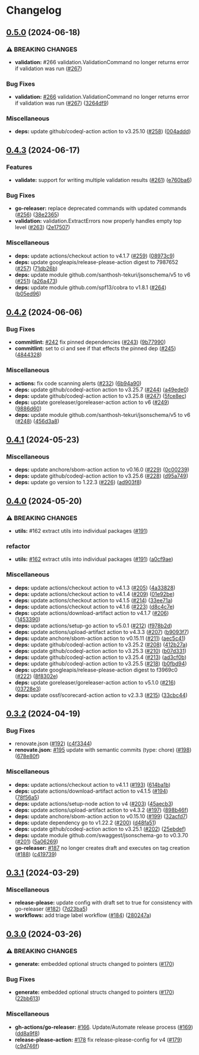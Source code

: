 # Changelog

## [0.5.0](https://github.com/defenseunicorns/go-oscal/compare/v0.4.3...v0.5.0) (2024-06-18)


### ⚠ BREAKING CHANGES

* **validation:** #266 validation.ValidationCommand no longer returns error if validation was run ([#267](https://github.com/defenseunicorns/go-oscal/issues/267))

### Bug Fixes

* **validation:** [#266](https://github.com/defenseunicorns/go-oscal/issues/266) validation.ValidationCommand no longer returns error if validation was run ([#267](https://github.com/defenseunicorns/go-oscal/issues/267)) ([3264df9](https://github.com/defenseunicorns/go-oscal/commit/3264df9c539ae92a2044fb54138199c6cc77f7c8))


### Miscellaneous

* **deps:** update github/codeql-action action to v3.25.10 ([#258](https://github.com/defenseunicorns/go-oscal/issues/258)) ([004addd](https://github.com/defenseunicorns/go-oscal/commit/004addd22026d4cba26a0eb1dabc09698d412ef3))

## [0.4.3](https://github.com/defenseunicorns/go-oscal/compare/v0.4.2...v0.4.3) (2024-06-17)


### Features

* **validate:** support for writing multiple validation results ([#261](https://github.com/defenseunicorns/go-oscal/issues/261)) ([e760ba6](https://github.com/defenseunicorns/go-oscal/commit/e760ba6baec1dff6a3645ed33126859a8c90f867))


### Bug Fixes

* **go-releaser:** replace deprecated commands with updated commands ([#256](https://github.com/defenseunicorns/go-oscal/issues/256)) ([38e2365](https://github.com/defenseunicorns/go-oscal/commit/38e23654659e87f8d5afae4023aaa57d23ab80cf))
* **validation:** validation.ExtractErrors now properly handles empty top level ([#263](https://github.com/defenseunicorns/go-oscal/issues/263)) ([2e17507](https://github.com/defenseunicorns/go-oscal/commit/2e17507d1e8b57e8faf2a0093cce7492579bfd95))


### Miscellaneous

* **deps:** update actions/checkout action to v4.1.7 ([#259](https://github.com/defenseunicorns/go-oscal/issues/259)) ([08973c9](https://github.com/defenseunicorns/go-oscal/commit/08973c964152b0818c32554f741ed5ebde5faf92))
* **deps:** update googleapis/release-please-action digest to 7987652 ([#257](https://github.com/defenseunicorns/go-oscal/issues/257)) ([71db26b](https://github.com/defenseunicorns/go-oscal/commit/71db26b5b56be2c6e8609a4584728359d1276135))
* **deps:** update module github.com/santhosh-tekuri/jsonschema/v5 to v6 ([#251](https://github.com/defenseunicorns/go-oscal/issues/251)) ([a26a473](https://github.com/defenseunicorns/go-oscal/commit/a26a473b438b5bcfeceef3d4c39fe0bee2b853a0))
* **deps:** update module github.com/spf13/cobra to v1.8.1 ([#264](https://github.com/defenseunicorns/go-oscal/issues/264)) ([b05ed96](https://github.com/defenseunicorns/go-oscal/commit/b05ed96813fe321dc264e56f3155c9cdf373899f))

## [0.4.2](https://github.com/defenseunicorns/go-oscal/compare/v0.4.1...v0.4.2) (2024-06-06)


### Bug Fixes

* **commitlint:** [#242](https://github.com/defenseunicorns/go-oscal/issues/242) fix pinned dependencies ([#243](https://github.com/defenseunicorns/go-oscal/issues/243)) ([9b77990](https://github.com/defenseunicorns/go-oscal/commit/9b779909d87cdc507d367961a28f4f38c143a1e7))
* **commitlint:** set to ci and see if that effects the pinned dep ([#245](https://github.com/defenseunicorns/go-oscal/issues/245)) ([4844328](https://github.com/defenseunicorns/go-oscal/commit/4844328a3241bc0c463122b54c01b857e700c6ca))


### Miscellaneous

* **actions:** fix code scanning alerts ([#232](https://github.com/defenseunicorns/go-oscal/issues/232)) ([6b94a90](https://github.com/defenseunicorns/go-oscal/commit/6b94a9098f062b51a74477501f4ba5f4e430b164))
* **deps:** update github/codeql-action action to v3.25.7 ([#244](https://github.com/defenseunicorns/go-oscal/issues/244)) ([a49ede0](https://github.com/defenseunicorns/go-oscal/commit/a49ede08aaac118c4060cb5ea2323748cb94540d))
* **deps:** update github/codeql-action action to v3.25.8 ([#247](https://github.com/defenseunicorns/go-oscal/issues/247)) ([5fce8ec](https://github.com/defenseunicorns/go-oscal/commit/5fce8ec71aaaee59a4f46261ba7dfd14743882d8))
* **deps:** update goreleaser/goreleaser-action action to v6 ([#249](https://github.com/defenseunicorns/go-oscal/issues/249)) ([9886d60](https://github.com/defenseunicorns/go-oscal/commit/9886d6024d88bae2f5968f8ac978a006b46a1513))
* **deps:** update module github.com/santhosh-tekuri/jsonschema/v5 to v6 ([#248](https://github.com/defenseunicorns/go-oscal/issues/248)) ([456d3a8](https://github.com/defenseunicorns/go-oscal/commit/456d3a870b587a1c59ffdb0d578e154de23a00ed))

## [0.4.1](https://github.com/defenseunicorns/go-oscal/compare/v0.4.0...v0.4.1) (2024-05-23)


### Miscellaneous

* **deps:** update anchore/sbom-action action to v0.16.0 ([#229](https://github.com/defenseunicorns/go-oscal/issues/229)) ([0c00239](https://github.com/defenseunicorns/go-oscal/commit/0c002395f54fbf7a01f96de197e6006b86ce3152))
* **deps:** update github/codeql-action action to v3.25.6 ([#228](https://github.com/defenseunicorns/go-oscal/issues/228)) ([d95a749](https://github.com/defenseunicorns/go-oscal/commit/d95a749a904a565a28243dc5183938d40424d6fe))
* **deps:** update go version to 1.22.3 ([#226](https://github.com/defenseunicorns/go-oscal/issues/226)) ([ad903f8](https://github.com/defenseunicorns/go-oscal/commit/ad903f8a726be8d253ba321cea26b33992a3f29c))

## [0.4.0](https://github.com/defenseunicorns/go-oscal/compare/v0.3.2...v0.4.0) (2024-05-20)


### ⚠ BREAKING CHANGES

* **utils:** #162 extract utils into individual packages ([#191](https://github.com/defenseunicorns/go-oscal/issues/191))

### refactor

* **utils:** [#162](https://github.com/defenseunicorns/go-oscal/issues/162) extract utils into individual packages ([#191](https://github.com/defenseunicorns/go-oscal/issues/191)) ([a0cf9ae](https://github.com/defenseunicorns/go-oscal/commit/a0cf9ae9e3e4c303279a3fdfe78063e50fa5f154))


### Miscellaneous

* **deps:** update actions/checkout action to v4.1.3 ([#205](https://github.com/defenseunicorns/go-oscal/issues/205)) ([4a33828](https://github.com/defenseunicorns/go-oscal/commit/4a33828eec01d8032a9cb914e4ff04826f8bcfd2))
* **deps:** update actions/checkout action to v4.1.4 ([#209](https://github.com/defenseunicorns/go-oscal/issues/209)) ([01e92be](https://github.com/defenseunicorns/go-oscal/commit/01e92bee27828248a7ded3cbcb1f68efe69441a0))
* **deps:** update actions/checkout action to v4.1.5 ([#214](https://github.com/defenseunicorns/go-oscal/issues/214)) ([33ee71a](https://github.com/defenseunicorns/go-oscal/commit/33ee71a7bb3a41b57089443f4cd61b199387b2a1))
* **deps:** update actions/checkout action to v4.1.6 ([#223](https://github.com/defenseunicorns/go-oscal/issues/223)) ([d8c4c7e](https://github.com/defenseunicorns/go-oscal/commit/d8c4c7e7e14110d75e77649ad55c93d56266915b))
* **deps:** update actions/download-artifact action to v4.1.7 ([#206](https://github.com/defenseunicorns/go-oscal/issues/206)) ([1453390](https://github.com/defenseunicorns/go-oscal/commit/1453390d673da0ac3a4635a5626ec8b8d6983293))
* **deps:** update actions/setup-go action to v5.0.1 ([#212](https://github.com/defenseunicorns/go-oscal/issues/212)) ([f978b2d](https://github.com/defenseunicorns/go-oscal/commit/f978b2d5cc83a4505aa5291d492ea73039e548bf))
* **deps:** update actions/upload-artifact action to v4.3.3 ([#207](https://github.com/defenseunicorns/go-oscal/issues/207)) ([b9093f7](https://github.com/defenseunicorns/go-oscal/commit/b9093f78477b196bd29e1d4621f0a7180fa7a9a7))
* **deps:** update anchore/sbom-action action to v0.15.11 ([#211](https://github.com/defenseunicorns/go-oscal/issues/211)) ([aec5c41](https://github.com/defenseunicorns/go-oscal/commit/aec5c41def73b31a923968d72ffad035f406a811))
* **deps:** update github/codeql-action action to v3.25.2 ([#208](https://github.com/defenseunicorns/go-oscal/issues/208)) ([412b27a](https://github.com/defenseunicorns/go-oscal/commit/412b27ac842d05c25b888e4767ffb7d9466946e3))
* **deps:** update github/codeql-action action to v3.25.3 ([#210](https://github.com/defenseunicorns/go-oscal/issues/210)) ([b07d331](https://github.com/defenseunicorns/go-oscal/commit/b07d331e1744fa66dc17b1a7d0ed6b1475c58947))
* **deps:** update github/codeql-action action to v3.25.4 ([#213](https://github.com/defenseunicorns/go-oscal/issues/213)) ([ad3cf0b](https://github.com/defenseunicorns/go-oscal/commit/ad3cf0b9f62b188ff1aef927e75935a49f54b4a3))
* **deps:** update github/codeql-action action to v3.25.5 ([#218](https://github.com/defenseunicorns/go-oscal/issues/218)) ([b0fbd94](https://github.com/defenseunicorns/go-oscal/commit/b0fbd94452a75de2ac3300f039fa41613145b3e6))
* **deps:** update googleapis/release-please-action digest to f3969c0 ([#222](https://github.com/defenseunicorns/go-oscal/issues/222)) ([8f8302e](https://github.com/defenseunicorns/go-oscal/commit/8f8302eab0710d7a6d6e6174bfcbd49f5dfb1c1b))
* **deps:** update goreleaser/goreleaser-action action to v5.1.0 ([#216](https://github.com/defenseunicorns/go-oscal/issues/216)) ([03728e3](https://github.com/defenseunicorns/go-oscal/commit/03728e3e1625e4220c6e6b84e8b8ea398309090b))
* **deps:** update ossf/scorecard-action action to v2.3.3 ([#215](https://github.com/defenseunicorns/go-oscal/issues/215)) ([33cbc44](https://github.com/defenseunicorns/go-oscal/commit/33cbc4452be5a73cc64e340b5b680add5aa75b99))

## [0.3.2](https://github.com/defenseunicorns/go-oscal/compare/v0.3.1...v0.3.2) (2024-04-19)


### Bug Fixes

* renovate.json ([#192](https://github.com/defenseunicorns/go-oscal/issues/192)) ([c4f3344](https://github.com/defenseunicorns/go-oscal/commit/c4f334474e0cb8e45df6f06b69e577127cd97e39))
* **renovate.json:** [#195](https://github.com/defenseunicorns/go-oscal/issues/195) update with semantic commits (type: chore) ([#198](https://github.com/defenseunicorns/go-oscal/issues/198)) ([678e80f](https://github.com/defenseunicorns/go-oscal/commit/678e80fa142dc12535471e7cdd705bd1af3270bc))


### Miscellaneous

* **deps:** update actions/checkout action to v4.1.1 ([#193](https://github.com/defenseunicorns/go-oscal/issues/193)) ([614ba1b](https://github.com/defenseunicorns/go-oscal/commit/614ba1b5cbbadf3fa17d052dd1a72c7aa35f52fb))
* **deps:** update actions/download-artifact action to v4.1.5 ([#194](https://github.com/defenseunicorns/go-oscal/issues/194)) ([78f56a5](https://github.com/defenseunicorns/go-oscal/commit/78f56a536c5ce4d862af0d3e231e2a5e19acff32))
* **deps:** update actions/setup-node action to v4 ([#203](https://github.com/defenseunicorns/go-oscal/issues/203)) ([45aecb3](https://github.com/defenseunicorns/go-oscal/commit/45aecb3bfcb6de79e105b429f0b3be548909b55e))
* **deps:** update actions/upload-artifact action to v4.3.2 ([#197](https://github.com/defenseunicorns/go-oscal/issues/197)) ([898b46f](https://github.com/defenseunicorns/go-oscal/commit/898b46f4a5d3ad895bdc6a43496e23633d098c58))
* **deps:** update anchore/sbom-action action to v0.15.10 ([#199](https://github.com/defenseunicorns/go-oscal/issues/199)) ([32acfd7](https://github.com/defenseunicorns/go-oscal/commit/32acfd767a2f9d7217d1819d11526f3d7e54d012))
* **deps:** update dependency go to v1.22.2 ([#200](https://github.com/defenseunicorns/go-oscal/issues/200)) ([d48fa51](https://github.com/defenseunicorns/go-oscal/commit/d48fa51714946ce870f672dc7a9327863bacfec3))
* **deps:** update github/codeql-action action to v3.25.1 ([#202](https://github.com/defenseunicorns/go-oscal/issues/202)) ([25ebdef](https://github.com/defenseunicorns/go-oscal/commit/25ebdef38e875a88fd6b81a6c6e4a18471ed30e8))
* **deps:** update module github.com/swaggest/jsonschema-go to v0.3.70 ([#201](https://github.com/defenseunicorns/go-oscal/issues/201)) ([5a06269](https://github.com/defenseunicorns/go-oscal/commit/5a06269b2eb2b61b83d00b20c355d6a5a39800de))
* **go-releaser:** [#187](https://github.com/defenseunicorns/go-oscal/issues/187) no longer creates draft and executes on tag creation ([#188](https://github.com/defenseunicorns/go-oscal/issues/188)) ([c419739](https://github.com/defenseunicorns/go-oscal/commit/c419739d9bc355c5848ed2cce905deef1ee7061f))

## [0.3.1](https://github.com/defenseunicorns/go-oscal/compare/v0.3.0...v0.3.1) (2024-03-29)


### Miscellaneous

* **release-please:** update config with draft set to true for consistency with go-releaser ([#182](https://github.com/defenseunicorns/go-oscal/issues/182)) ([7d23ba5](https://github.com/defenseunicorns/go-oscal/commit/7d23ba558b05458b6d143b91542336255192a7cc))
* **workflows:** add triage label workflow ([#184](https://github.com/defenseunicorns/go-oscal/issues/184)) ([280247a](https://github.com/defenseunicorns/go-oscal/commit/280247ac32c0c66abfe41219257af751df6f6009))

## [0.3.0](https://github.com/defenseunicorns/go-oscal/compare/v0.2.5...v0.3.0) (2024-03-26)


### ⚠ BREAKING CHANGES

* **generate:** embedded optional structs changed to pointers ([#170](https://github.com/defenseunicorns/go-oscal/issues/170))

### Bug Fixes

* **generate:** embedded optional structs changed to pointers ([#170](https://github.com/defenseunicorns/go-oscal/issues/170)) ([22bb613](https://github.com/defenseunicorns/go-oscal/commit/22bb6137a43c5dac08576e1648c04b52bf26d6d0))


### Miscellaneous

* **gh-actions/go-releaser:** [#166](https://github.com/defenseunicorns/go-oscal/issues/166). Update/Automate release process ([#169](https://github.com/defenseunicorns/go-oscal/issues/169)) ([dd8a9f8](https://github.com/defenseunicorns/go-oscal/commit/dd8a9f89b8349dd273c92c27816b2672c265a74e))
* **release-please-action:** [#178](https://github.com/defenseunicorns/go-oscal/issues/178) fix release-please-config for v4 ([#179](https://github.com/defenseunicorns/go-oscal/issues/179)) ([c9d746f](https://github.com/defenseunicorns/go-oscal/commit/c9d746f3d7508058c461bd528d4052e517d32a6a))
